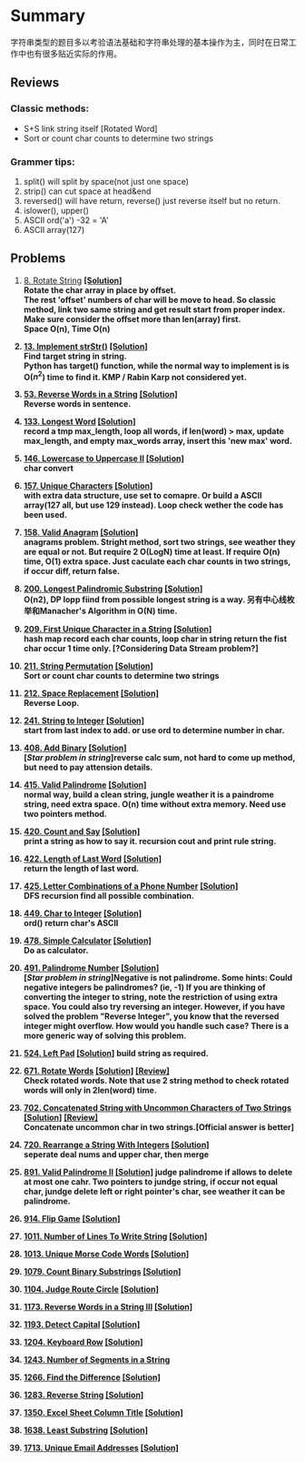 # Summary
字符串类型的题目多以考验语法基础和字符串处理的基本操作为主，同时在日常工作中也有很多贴近实际的作用。
## Reviews
### Classic methods:
- S+S link string itself [Rotated Word]
- Sort or count char counts to determine two strings

### Grammer tips:
1. split() will split by space(not just one space)
2. strip() can cut space at head&end 
3. reversed() will have return, reverse() just reverse itself but no return.
4. islower(), upper()
5. ASCII ord('a') -32 = 'A'
6. ASCII array(127)
## Problems
1. [8. Rotate String](https://www.lintcode.com/problem/rotate-string/) [<b>[Solution]<b>](https://github.com/runzezhang/Code-NoteBook/blob/master/lintcode/0008-rotate-string.py)  
Rotate the char array in place by offset.   
The rest 'offset' numbers of char will be move to head. So classic method, link two same string and get result start from proper index.   
Make sure consider the offset more than len(array) first.  
Space O(n), Time O(n) 

2. [13. Implement strStr()](https://www.lintcode.com/problem/implement-strstr/) [<b>[Solution]<b>](https://github.com/runzezhang/Code-NoteBook/blob/master/lintcode/0013-implement-strstr.py)  
Find target string in string.  
Python has target() function, while the normal way to implement is is O($n^2$) time to  find it. KMP / Rabin Karp not considered yet.
3. [53. Reverse Words in a String](https://www.lintcode.com/problem/reverse-words-in-a-string/) [<b>[Solution]<b>](https://github.com/runzezhang/Code-NoteBook/blob/master/lintcode/0053-reverse-words-in-a-string.py)  
   Reverse words in sentence.  
4. [133. Longest Word](https://www.lintcode.com/problem/longest-word/) [<b>[Solution]<b>](https://github.com/runzezhang/Code-NoteBook/blob/master/lintcode/133-longest-word.py)  
   record a tmp max_length, loop all words, if len(word) > max, update max_length, and empty max_words array, insert this 'new max' word.
5. [146. Lowercase to Uppercase II](https://www.lintcode.com/problem/lowercase-to-uppercase-ii/) [<b>[Solution]<b>](https://github.com/runzezhang/Code-NoteBook/blob/master/lintcode/0146-lowercase-to-uppercase-ii.py)  
char convert
6. [157. Unique Characters](https://www.lintcode.com/problem/unique-characters/) [<b>[Solution]<b>](https://github.com/runzezhang/Code-NoteBook/blob/master/lintcode/0157-unique-characters.py)  
with extra data structure, use set to comapre. Or build a ASCII array(127 all, but use 129 instead). Loop check wether the code has been used.
7. [158. Valid Anagram](https://www.lintcode.com/problem/valid-anagram/) [<b>[Solution]<b>](https://github.com/runzezhang/Code-NoteBook/blob/master/lintcode/0158-valid-anagram.py)  
anagrams problem. Stright method, sort two strings, see weather they are equal or not. But require 2 O(LogN) time at least. If require O(n) time, O(1) extra space. Just caculate each char counts in two strings, if occur diff, return false.  
8. [200. Longest Palindromic Substring](https://www.lintcode.com/problem/longest-palindromic-substring/) [<b>[Solution]<b>](https://github.com/runzezhang/Code-NoteBook/blob/master/lintcode/0200-longest-palindromic-substring.py)  
O(n2), DP lopp fiind from possible longest string is a way. 另有中心线枚举和Manacher's Algorithm in O(N) time.
9.  [209. First Unique Character in a String](https://www.lintcode.com/problem/first-unique-character-in-a-string/) [<b>[Solution]<b>](https://github.com/runzezhang/Code-NoteBook/blob/master/lintcode/0209-first-unique-character-in-a-string.py)  
hash map record each char counts, loop char in string return the fist char occur 1 time only. [?Considering Data Stream problem?]
10. [211. String Permutation](https://www.lintcode.com/problem/string-permutation/) [<b>[Solution]<b>](https://github.com/runzezhang/Code-NoteBook/blob/master/lintcode/0211-string-permutation.py)  
Sort or count char counts to determine two strings
11. [212. Space Replacement](https://www.lintcode.com/problem/space-replacement/) [<b>[Solution]<b>](https://github.com/runzezhang/Code-NoteBook/blob/master/lintcode/0212-space-replacement.py)  
Reverse Loop.
12. [241. String to Integer](https://www.lintcode.com/problem/string-to-integer/) [<b>[Solution]<b>](https://github.com/runzezhang/Code-NoteBook/blob/master/lintcode/0241-string-to-integer.py)  
start from last index to add. or use ord to determine number in char.
13. [408. Add Binary](https://www.lintcode.com/problem/add-binary/) [<b>[Solution]<b>](https://github.com/runzezhang/Code-NoteBook/blob/master/lintcode/0408-add-binary.py)  
[*Star problem in string*]reverse calc sum, not hard to come up method, but need to pay attension details.
14. [415. Valid Palindrome](https://www.lintcode.com/problem/valid-palindrome/) [<b>[Solution]<b>](https://github.com/runzezhang/Code-NoteBook/blob/master/lintcode/0415-valid-palindrome.py)  
normal way, build a clean string, jungle weather it is a paindrome string, need extra space. O(n) time without extra memory. Need use two pointers method.
15. [420. Count and Say](https://www.lintcode.com/problem/count-and-say/) [<b>[Solution]<b>](https://github.com/runzezhang/Code-NoteBook/blob/master/lintcode/0420-count-and-say.py)  
print a string as how to say it.
recursion cout and print rule string.
16. [422. Length of Last Word](https://www.lintcode.com/problem/length-of-last-word/) [<b>[Solution]<b>](https://github.com/runzezhang/Code-NoteBook/blob/master/lintcode/0422-length-of-last-word.py)  
return the length of last word.
17. [425. Letter Combinations of a Phone Number](https://www.lintcode.com/problem/letter-combinations-of-a-phone-number/) [<b>[Solution]<b>](https://github.com/runzezhang/Code-NoteBook/blob/master/lintcode/0425-letter-combinations-of-a-phone-number.py)  
DFS recursion find all possible combination.
18. [449. Char to Integer](https://www.lintcode.com/problem/char-to-integer/) [<b>[Solution]<b>](https://github.com/runzezhang/Code-NoteBook/blob/master/lintcode/0449-char-to-integer.py)  
ord() return char's ASCII
19. [478. Simple Calculator](https://www.lintcode.com/problem/simple-calculator/) [<b>[Solution]<b>](https://github.com/runzezhang/Code-NoteBook/blob/master/lintcode/0478-simple-calculator.py)  
Do as calculator.
20. [491. Palindrome Number](https://www.lintcode.com/problem/palindrome-number/) [<b>[Solution]<b>](https://github.com/runzezhang/Code-NoteBook/blob/master/lintcode/0491-palindrome-number.py)  
[*Star problem in string*]Negative is not palindrome. Some hints: 
Could negative integers be palindromes? (ie, -1) 
 If you are thinking of converting the integer to string, note the restriction of using extra space. 
You could also try reversing an integer. However, if you have solved the problem "Reverse Integer", you know that the reversed integer might overflow. How would you handle such case? 
 There is a more generic way of solving this problem.
21. [524. Left Pad](https://www.lintcode.com/problem/left-pad) [<b>[Solution]<b>](https://github.com/runzezhang/Code-NoteBook/blob/master/lintcode/0524-left-pad.py)
build string as required.
22. [671. Rotate Words](https://www.lintcode.com/problem/rotate-words/) [<b>[Solution]<b>](https://github.com/runzezhang/Code-NoteBook/blob/master/lintcode/0671-rotate-words.py) [<b>[Review]<b>](https://dataleoz.com/lintcode-rotate-words/)  
Check rotated words. Note that use 2 string method to check rotated words will only in 2len(word) time.
23. [702. Concatenated String with Uncommon Characters of Two Strings](https://www.lintcode.com/problem/concatenated-string-with-uncommon-characters-of-two-strings/) [<b>[Solution]<b>](https://github.com/runzezhang/Code-NoteBook/blob/master/lintcode/0702-concatenated-string-with-uncommon-characters-of-two-strings.py) [<b>[Review]<b>](https://dataleoz.com/lintcode-Concatenated-String-with-Uncommon-Characters-of-Two-Strings/)  
Concatenate uncommon char in two strings.[Official answer is better]
24. [720. Rearrange a String With Integers](https://www.lintcode.com/problem/rearrange-a-string-with-integers/) [<b>[Solution]<b>](https://github.com/runzezhang/Code-NoteBook/blob/master/lintcode/0720-rearrange-a-string-with-integers.py)  
seperate deal nums and upper char, then merge
25. [891. Valid Palindrome II](https://www.lintcode.com/problem/valid-palindrome-ii/) [<b>[Solution]<b>](https://github.com/runzezhang/Code-NoteBook/blob/master/lintcode/0891-valid-palindrome-ii.py)
judge palindrome if allows to delete at most one cahr. Two pointers to jundge string, if occur not equal char, jundge delete left or right pointer's char, see weather it can be palindrome.
26. [914. Flip Game](https://www.lintcode.com/problem/flip-game/) [<b>[Solution]<b>](https://github.com/runzezhang/Code-NoteBook/blob/master/lintcode/0914-flip-game.py)
27. [1011. Number of Lines To Write String](https://www.lintcode.com/problem/number-of-lines-to-write-string/) [<b>[Solution]<b>](https://github.com/runzezhang/Code-NoteBook/blob/master/lintcode/1011-number-of-lines-to-write-string.py)
28. [1013. Unique Morse Code Words](https://www.lintcode.com/problem/unique-morse-code-words/) [<b>[Solution]<b>](https://github.com/runzezhang/Code-NoteBook/blob/master/lintcode/1013-unique-morse-code-words.py)
29. [1079. Count Binary Substrings](https://www.lintcode.com/problem/count-binary-substrings/) [<b>[Solution]<b>](https://github.com/runzezhang/Code-NoteBook/blob/master/lintcode/1079-count-binary-substrings.py)
30. [1104. Judge Route Circle](https://www.lintcode.com/problem/judge-route-circle/) [<b>[Solution]<b>](https://github.com/runzezhang/Code-NoteBook/blob/master/lintcode/1104-judge-route-circle.py)
31. [1173. Reverse Words in a String III](https://www.lintcode.com/problem/reverse-words-in-a-string-iii/) [<b>[Solution]<b>](https://github.com/runzezhang/Code-NoteBook/blob/master/lintcode/1173-reverse-words-in-a-string-iii.py)
32. [1193. Detect Capital](https://www.lintcode.com/problem/detect-capital/) [<b>[Solution]<b>](https://github.com/runzezhang/Code-NoteBook/blob/master/lintcode/1193-detect-capital.py)
33. [1204. Keyboard Row](https://www.lintcode.com/problem/keyboard-row/) [<b>[Solution]<b>](https://github.com/runzezhang/Code-NoteBook/blob/master/lintcode/1204-keyboard-row.py)
34. [1243. Number of Segments in a String](https://www.lintcode.com/problem/number-of-segments-in-a-string)
35. [1266. Find the Difference](https://www.lintcode.com/problem/find-the-difference) [<b>[Solution]<b>](https://github.com/runzezhang/Code-NoteBook/blob/master/lintcode/1266-find-the-difference.py)
36. [1283. Reverse String](https://www.lintcode.com/problem/reverse-string/) [<b>[Solution]<b>](https://github.com/runzezhang/Code-NoteBook/blob/master/lintcode/1283-reverse-string.py)
37. [1350. Excel Sheet Column Title](https://www.lintcode.com/problem/excel-sheet-column-title/) [<b>[Solution]<b>](https://github.com/runzezhang/Code-NoteBook/blob/master/lintcode/1350-excel-sheet-column-title.py)
38. [1638. Least Substring](https://www.lintcode.com/problem/least-substring) [<b>[Solution]<b>](https://github.com/runzezhang/Code-NoteBook/blob/master/lintcode/1638-least-substring.py)
39. [1713. Unique Email Addresses](https://www.lintcode.com/problem/unique-email-addresses) [<b>[Solution]<b>](https://github.com/runzezhang/Code-NoteBook/blob/master/lintcode/1713-unique-email-addresses.py)